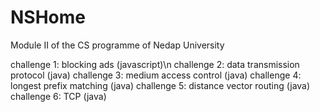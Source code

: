 # NSHome
Module II of the CS programme of Nedap University

challenge 1: blocking ads (javascript)\n
challenge 2: data transmission protocol (java)
challenge 3: medium access control (java)
challenge 4: longest prefix matching (java)
challenge 5: distance vector routing (java)
challenge 6: TCP (java)
